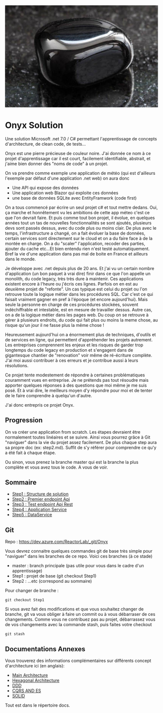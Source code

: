 
![](docs/images/onyx.jpg)

# Onyx Solution 

Une solution Microsoft .net 7.0 / C# permettant l'apprentissage de concepts d'architecture, de clean code, de tests...

Onyx est une pierre précieuse de couleur noire. J'ai donnée ce nom à ce projet d'apprentissage car il est court, facilement identifiable, abstrait, et j'aime bien donner des "noms de code" à un projet. 

On va prendre comme exemple une application de météo (qui est d'ailleurs l'exemple par défaut d'une application .net web) on aura donc

- Une API qui expose des données
- Une application web Blazor qui exploite ces données
- une base de données SQLite avec EntityFramwork (code first)

On a tous commencé par écrire un seul projet c# et tout mettre dedans. Oui, ça marche et honnêtement vu les ambitions de cette app méteo c'est ce que l'on devrait faire. Et puis comme tout bon projet, il évolue, en quelques années tout un tas de nouvelles fonctionnalités se sont ajoutés, plusieurs devs sont passés dessus, avec du code plus ou moins clair. De plus avec le temps, l'infrastructure a changé, on a fait évoluer la base de données, certain services sont directement sur le cloud et on a du faire face à de la montée en charge. On a du "scaler" l'application, recoder des parties, ajouter du cache etc...Et bien entendu rien n'est testé automatiquement. Bref la vie d'une application dans pas mal de boite en France et ailleurs dans le monde. 

Je développe avec .net depuis plus de 20 ans. Et j'ai vu un certain nombre d'application (un bon paquet à vrai dire) finir dans ce que l'on appelle un monolith, du code legacy, très très dure à maintenir. Ces applications existent encore à l'heure ou j'écris ces lignes. Parfois on en est au deuxième projet de "refonte". Un cas typique est celui du projet ou l'on retrouve toute la logique métier dans les procédures SQL. Car c'est ce qui faisait vraiment gagner en pref à l'époque (et encore aujourd'hui). Mais seule la personne en charge de ces procédures stockées, souvent indéchiffrable et intestable, est en mesure de travailler dessus. Autre cas, on a de la logique métier dans les pages web. Du coup on se retrouve à gérer à plusieurs endroits, du code qui fait plus ou moins la meme chose, au risque qu'un jour il ne fasse plus la même chose !
 
Heureusement aujourd'hui on a énormement plus de techniques, d'outils et de services en ligne, qui permettent d'appréhender les projets autrement. Les entreprises comprennent les enjeux et les risques de garder trop longtemps du code legacy en production et s'engagent dans de gigantesque chantier de "renovation" voir même de ré-écriture complète. J'ai moi aussi contribuer à ces erreurs et je contribue aussi à leurs résolutions. 

Ce projet tente modestement de répondre à certaines problématiques couramment vues en entreprise. Je ne prétends pas tout résoudre mais apporter quelques réponses à des questions que moi même je me suis posé. Et à vrai dire, le meilleurs moyen d'y répondre pour moi et de tenter de le faire comprendre à quelqu'un d'autre. 

J'ai donc entrepris ce projet Onyx. 

## Progression

On va créer une application from scratch. Les étapes devraient être normalement toutes linéaires et se suivre. Ainsi vous pourrez grâce à Git "naviguer" dans la vie du projet assez facilement. De plus chaque step aura sa propre doc (ex: step2.md). Suffit de s'y référer pour comprendre ce qu'y a été fait à chaque étape. 

Ou sinon, vous prenez la branche master qui est la branche la plus complète et vous avez tous le code. A vous de voir. 

## Sommaire

- [Step1 : Structure de solution](docs/steps/step1.md)
- [Step2 : Premier endpoint Api](docs/steps/step2.md)
- [Step3 : Test endpoint Api Rest](docs/steps/step3.md)
- [Step4 : Application Service](docs/steps/step4.md)
- [Step5 : DataService](docs/steps/step5.md)


## Git

Repo : https://dev.azure.com/ReactorLab/_git/Onyx

Vous devrez connaitre quelques commandes git de base très simple pour "naviguer" dans les branches de ce repo. Voici ces branches (à ce stade)

- master : branch principale (pas utile pour vous dans le cadre d'un apprentissage)
- Step1 : projet de base (git checkout Step1)
- Step2 : ...etc (correspond au sommaire)

Pour changer de branche :
```git
git checkout Step1
```

Si vous avez fait des modifications et que vous souhaitez changer de branche, git va vous obliger à faire un commit ou à vous débarraser de ces changements. Comme vous ne contribuez pas au projet, débarrassez vous de vos changements avec la commande stash, puis faites votre checkout
```git
git stash
```

## Documentations Annexes

Vous trouverez des informations complémentaires sur différents concept d'architecture ici (en anglais):

- [Main Architecture](docs/ARCHITECTURE.md)
- [Hexagonal Architecture](docs/HEXAGONAL.md)
- [DDD](docs/DDD.md)
- [CQRS AND ES](docs/CQRS-ES.md)
- [SOLID](docs/SOLID.md)

Tout est dans le répertoire docs.


